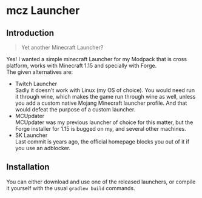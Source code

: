 # mcz Launcher

## Introduction

> Yet another Minecraft Launcher?

Yes! I wanted a simple minecraft Launcher for my Modpack that is cross platform, works with Minecraft 1.15 and specially with Forge.  
The given alternatives are:
  - Twitch Launcher  
    Sadly it doesn't work with Linux (my OS of choice). You would need run it through wine, which makes the game run through wine as well, unless you add a custom native Mojang Minecraft launcher profile. And that would defeat the purpose of a custom launcher.
  - MCUpdater  
    MCUpdater was my previous launcher of choice for this matter, but the Forge installer for 1.15 is bugged on my, and several other machines.
  - SK Launcher  
    Last commit is years ago, the official homepage blocks you out of it if you use an adblocker.
    
## Installation

You can either download and use one of the released launchers, or compile it yourself with the usual `gradlew build` commands.
